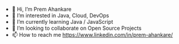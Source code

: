- 👋 Hi, I’m Prem Ahankare 
- 👀 I’m interested in Java, Cloud, DevOps 
- 🌱 I’m currently learning Java / JavaScript
- 💞️ I’m looking to collaborate on Open Source Projects 
- 📫 How to reach me https://www.linkedin.com/in/prem-ahankare/

<!---
Shiroo77/Shiroo77 is a ✨ special ✨ repository because its `README.md` (this file) appears on your GitHub profile.
You can click the Preview link to take a look at your changes.
--->
